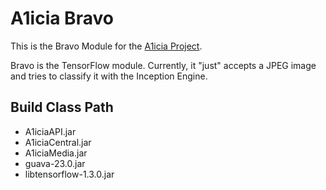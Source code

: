 # A1icia Bravo

This is the Bravo Module for the [A1icia Project](https://github.com/markhull/A1icia).

Bravo is the TensorFlow module. Currently, it "just" accepts a JPEG image and tries to classify it with the Inception Engine.

## Build Class Path
* A1iciaAPI.jar
* A1iciaCentral.jar
* A1iciaMedia.jar
* guava-23.0.jar
* libtensorflow-1.3.0.jar

